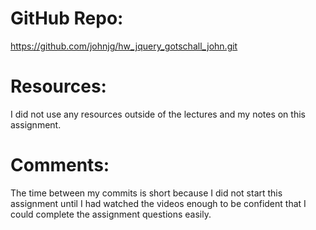 # GitHub Repo:
https://github.com/johnjg/hw_jquery_gotschall_john.git

# Resources:
I	did	not	use	any	resources	outside	of	the	lectures	and	my	notes	on	this	assignment.

# Comments:
The time between my commits is short because I did not start this assignment until I had watched the videos enough to be confident that I could complete the assignment questions easily.
